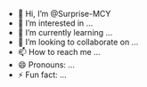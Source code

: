 - 👋 Hi, I’m @Surprise-MCY
- 👀 I’m interested in ...
- 🌱 I’m currently learning ...
- 💞️ I’m looking to collaborate on ...
- 📫 How to reach me ...
- 😄 Pronouns: ...
- ⚡ Fun fact: ...

<!---
Surprise-MCY/Surprise-MCY is a ✨ special ✨ repository because its `README.md` (this file) appears on your GitHub profile.
You can click the Preview link to take a look at your changes.
--->
